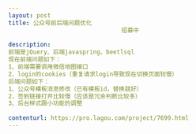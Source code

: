 ```yaml
---                
layout: post       
title: 公众号前后端问题优化
                                招募中
           
description: 
前端是jQuery、后端javaspring、beetlsql
现在前端问题如下：
1、前端需要调用微信地图接口
2、login的cookies（重复请求login导致现在切换页面较慢）
后端问题如下：
1、公众号模板消息修改（已有模板id，替换就好）
2、签到链接打开比较慢（应该是冗余判断比较多）
3、后台样式跟小功能的调整
     
contenturl: https://pro.lagou.com/project/7699.html      
---                 
```

